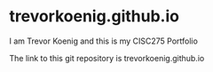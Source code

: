 # trevorkoenig.github.io
I am Trevor Koenig and this is my CISC275 Portfolio

The link to this git repository is trevorkoenig.github.io
